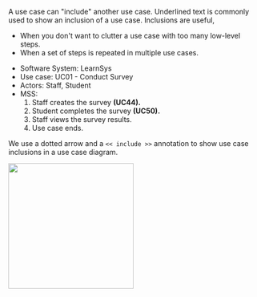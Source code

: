 <link rel="stylesheet" href="{{baseUrl}}/css/common.css">

A use case can "include" another use case. Underlined text is commonly used to show an inclusion of a use case. Inclusions are useful,

*	When you don't want to clutter a use case with too many low-level steps.
*	When a set of steps is repeated in multiple use cases.

<tip-box>
  <div>
    <ul>
      <li>Software System: LearnSys</li>
      <li>Use case:  UC01 - Conduct Survey</li>
      <li>Actors: Staff, Student</li>
      <li>MSS:
        <ol>
          <li>Staff <span class="underline">creates the survey <b>(UC44).</b></span></li>
          <li>Student <span class="underline">completes the survey <b>(UC50).</b></span></li>
          <li>Staff views the survey results.</li>
          <li class="custom-bullet-point">Use case ends.</li>
        </ol>
      </li>
    </ul>
  </div>
</tip-box>

We use a dotted arrow and a `<< include >>` annotation to show use case inclusions in a use case diagram.

<img src="{{baseUrl}}/requirements/useCases/details/images/inclusion.png" height="250" />

<p/>
